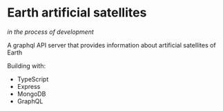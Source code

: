 # Earth artificial satellites

*in the process of development*

A graphql API server that provides information about artificial satellites of Earth

Building with:
- TypeScript
- Express
- MongoDB
- GraphQL
